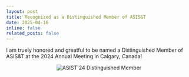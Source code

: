 ```yaml
---
layout: post
title: Recognized as a Distinguished Member of ASIS&T
date: 2025-04-16
inline: false
related_posts: false
---
```


I am truely honored and greatful to be named a Distinguished Member of ASIS&T at the 2024 Annual Meeting in Calgary, Canada!

<div style="text-align: center;">
  <img src="/assets/img/2024-ASIST-DistMem.jpg" alt="ASIST'24 Distinguished Member" style="max-width: 100%; height: auto;" />
</div>
